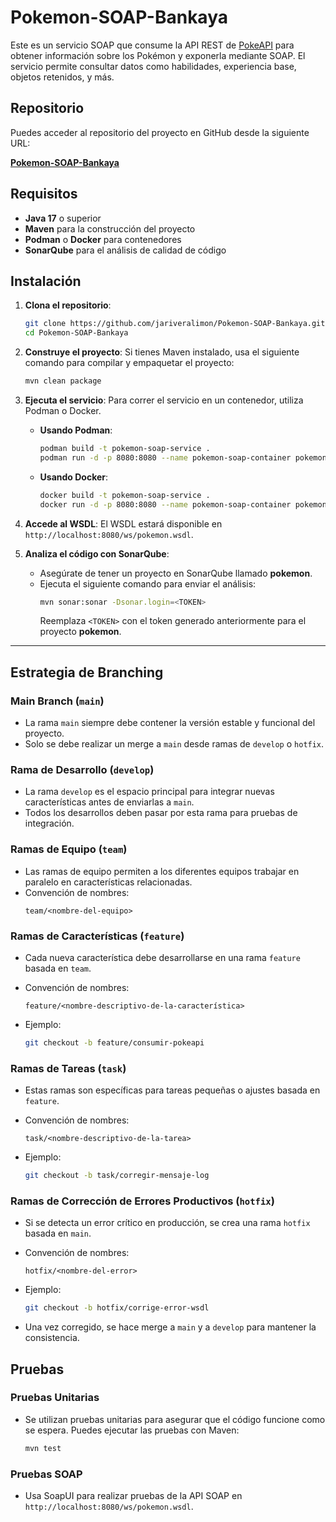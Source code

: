 # Pokemon-SOAP-Bankaya

Este es un servicio SOAP que consume la API REST de [PokeAPI](https://pokeapi.co/) para obtener información sobre los Pokémon y exponerla mediante SOAP. El servicio permite consultar datos como habilidades, experiencia base, objetos retenidos, y más.

## Repositorio

Puedes acceder al repositorio del proyecto en GitHub desde la siguiente URL:

**[Pokemon-SOAP-Bankaya](https://github.com/jariveralimon/Pokemon-SOAP-Bankaya.git)**

## Requisitos

- **Java 17** o superior
- **Maven** para la construcción del proyecto
- **Podman** o **Docker** para contenedores
- **SonarQube** para el análisis de calidad de código

## Instalación

1. **Clona el repositorio**:
   ```bash
   git clone https://github.com/jariveralimon/Pokemon-SOAP-Bankaya.git
   cd Pokemon-SOAP-Bankaya
   ```

2. **Construye el proyecto**:
   Si tienes Maven instalado, usa el siguiente comando para compilar y empaquetar el proyecto:
   ```bash
   mvn clean package
   ```

3. **Ejecuta el servicio**:
   Para correr el servicio en un contenedor, utiliza Podman o Docker.

   - **Usando Podman**:
     ```bash
     podman build -t pokemon-soap-service .
     podman run -d -p 8080:8080 --name pokemon-soap-container pokemon-soap-service
     ```

   - **Usando Docker**:
     ```bash
     docker build -t pokemon-soap-service .
     docker run -d -p 8080:8080 --name pokemon-soap-container pokemon-soap-service
     ```

4. **Accede al WSDL**:
   El WSDL estará disponible en `http://localhost:8080/ws/pokemon.wsdl`.

5. **Analiza el código con SonarQube**:

   - Asegúrate de tener un proyecto en SonarQube llamado **pokemon**.
   - Ejecuta el siguiente comando para enviar el análisis:
     ```bash
     mvn sonar:sonar -Dsonar.login=<TOKEN>
     ```
     Reemplaza `<TOKEN>` con el token generado anteriormente para el proyecto **pokemon**.

---

## Estrategia de Branching

### **Main Branch (`main`)**
- La rama `main` siempre debe contener la versión estable y funcional del proyecto.
- Solo se debe realizar un merge a `main` desde ramas de `develop` o `hotfix`.

### **Rama de Desarrollo (`develop`)**
- La rama `develop` es el espacio principal para integrar nuevas características antes de enviarlas a `main`.
- Todos los desarrollos deben pasar por esta rama para pruebas de integración.

### **Ramas de Equipo (`team`)**
- Las ramas de equipo permiten a los diferentes equipos trabajar en paralelo en características relacionadas.
- Convención de nombres:
  ```
  team/<nombre-del-equipo>
  ```

### **Ramas de Características (`feature`)**
- Cada nueva característica debe desarrollarse en una rama `feature` basada en `team`.
- Convención de nombres:
  ```
  feature/<nombre-descriptivo-de-la-característica>
  ```

- Ejemplo:
  ```bash
  git checkout -b feature/consumir-pokeapi
  ```

### **Ramas de Tareas (`task`)**
- Estas ramas son específicas para tareas pequeñas o ajustes basada en `feature`.
- Convención de nombres:
  ```
  task/<nombre-descriptivo-de-la-tarea>
  ```

- Ejemplo:
  ```bash
  git checkout -b task/corregir-mensaje-log
  ```

### **Ramas de Corrección de Errores Productivos (`hotfix`)**
- Si se detecta un error crítico en producción, se crea una rama `hotfix` basada en `main`.
- Convención de nombres:
  ```
  hotfix/<nombre-del-error>
  ```

- Ejemplo:
  ```bash
  git checkout -b hotfix/corrige-error-wsdl
  ```

- Una vez corregido, se hace merge a `main` y a `develop` para mantener la consistencia.

## Pruebas

### **Pruebas Unitarias**

- Se utilizan pruebas unitarias para asegurar que el código funcione como se espera. Puedes ejecutar las pruebas con Maven:

  ```bash
  mvn test
  ```

### **Pruebas SOAP**

- Usa SoapUI para realizar pruebas de la API SOAP en `http://localhost:8080/ws/pokemon.wsdl`.
